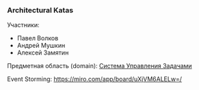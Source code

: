 ### Architectural Katas

Участники:
* Павел Волков
* Андрей Мушкин
* Алексей Замятин

Предметная область (domain): [Система Управления Задачами](https://docs.google.com/document/d/1Lf-OgYo-cBIF6JZXTSyW65eFWzEs_qT8aON4e1pYq8A/edit)

Event Storming: https://miro.com/app/board/uXjVM6ALELw=/